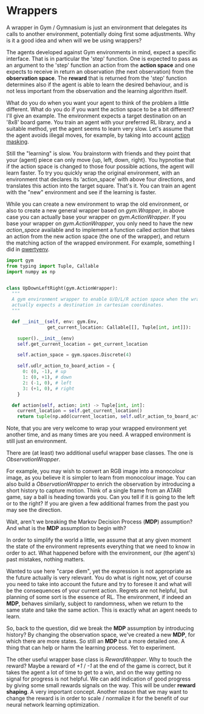 # Wrappers

A wrapper in Gym / Gymnasium is just an environment that delegates its calls to another environment, potentially doing first some adjustments. Why is it a good idea and when will we be using wrappers?

The agents developed against Gym environments in mind, expect a specific interface. That is in particular the 'step' function. One is expected to pass as an argument to the 'step' function an action from the **action space** and one expects to receive in return an observation (the next observation) from the **observation space**. The **reward** that is returned from the 'step' function determines also if the agent is able to learn the desired behaviour, and is not less important from the observation and the learning algorithm itself.

What do you do when you want your agent to think of the problem a little different. What do you do if you want the action space to be a bit different? I'll give an example. The environment expects a target destination on an '8x8' board game. You train an agent with your preferred RL library, and a suitable method, yet the agent seems to learn very slow. Let's assume that the agent avoids illegal moves, for example, by taking into account [action masking](../../concepts/action_masking).

Still the "learning" is slow. You brainstorm with friends and they point that your (agent) piece can only move {up, left, down, right}. You hypnotise that if the action space is changed to those four possible actions, the agent will learn faster. To try you quickly wrap the original environment, with an environment that declares its ‘action_space’ with above four directions, and translates this action into the target square. That's it. You can train an agent with the "new" environment and see if the learning is faster.

While you can create a new environment to wrap the old environment, or also to create a new general wrapper based on *gym.Wrapper*, in above case you can actually base your wrapper on *gym.ActionWrapper*. If you base your wrapper on *gym.ActionWrapper*, you only need to have the new *action_space* available and to implement a function called *action* that takes an action from the new action space (the one of the wrapper), and return the matching action of the wrapped environment. For example, something I did in [qwertyenv](https://github.com/zbenmo/qwertyenv).

``` py
import gym
from typing import Tuple, Callable
import numpy as np


class UpDownLeftRight(gym.ActionWrapper):
  """
  A gym environment wrapper to enable U/D/L/R action space when the wrapped environment
  actually expects a destination in cartesian coordinates.
  """

  def __init__(self, env: gym.Env,
               get_current_location: Callable[[], Tuple[int, int]]):

    super().__init__(env)
    self.get_current_location = get_current_location

    self.action_space = gym.spaces.Discrete(4)

    self.udlr_action_to_board_action = {
      0: (0, -1), # up
      1: (0, +1), # down
      2: (-1, 0), # left
      3: (+1, 0), # right
    }

  def action(self, action: int) -> Tuple[int, int]:
    current_location = self.get_current_location()
    return tuple(np.add(current_location, self.udlr_action_to_board_action[action]))
```

Note, that you are very welcome to wrap your wrapped environment yet another time, and as many times are you need. A wrapped environment is still just an environment.

There are (at least) two additional useful wrapper base classes. The one is *ObservationWrapper*.

For example, you may wish to convert an RGB image into a monocolour image, as you believe it is simpler to learn from monocolour image. You can also build a *ObservationWrapper* to enrich the observation by introducing a short history to capture motion. Think of a single frame from an ATARI game, say a ball is heading towards you. Can you tell if it is going to the left or to the right? If you are given a few additional frames from the past you may see the direction.

Wait, aren't we breaking the Markov Decision Process (__MDP__) assumption? And what is the __MDP__ assumption to begin with?

In order to simplify the world a little, we assume that at any given moment the state of the environment represents everything that we need to know in order to act. What happened before with the environment, our (the agent's) past mistakes, nothing matters.

Wanted to use here "carpe diem", yet the expression is not appropriate as the future actually is very relevant. You do what is right now, yet of course you need to take into account the future and try to foresee it and what will be the consequences of your current action. Regrets are not helpful, but planning of some sort is the essence of RL.
The environment, if indeed an __MDP__, behaves similarly, subject to randomness, when we return to the same state and take the same action. This is exactly what an agent needs to learn.

So, back to the question, did we break the __MDP__ assumption by introducing history? By changing the observation space, we've created a new __MDP__, for which there are more states. So still an __MDP__ but a more detailed one. A thing that can help or harm the learning process. Yet to experiment.

The other useful wrapper base class is *RewardWrapper*. Why to touch the reward? Maybe a reward of *+1* / *-1* at the end of the game is correct, but it takes the agent a lot of time to get to a win, and on the way getting no signal for progress is not helpful. We can add indication of good progress by giving some small rewards signals on the way. This will be under **reward shaping**. A very important concept. Another reason that we may want to change the reward is in order to scale / normalize it for the benefit of our neural network learning optimization.
